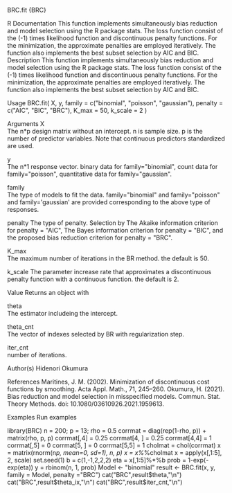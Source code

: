 BRC.fit {BRC}	

R Documentation
This function implements simultaneously bias reduction and model selection using the R package stats. The loss function consist of the (-1) times likelihood function and discontinuous penalty functions. For the minimization, the approximate penalties are employed iteratively. The function also implements the best subset selection by AIC and BIC.
Description
This function implements simultaneously bias reduction and model selection using the R package stats. The loss function consist of the (-1) times likelihood function and discontinuous penalty functions. For the minimization, the approximate penalties are employed iteratively. The function also implements the best subset selection by AIC and BIC.

Usage
BRC.fit(
  X,
  y,
  family = c("binomial", "poisson", "gaussian"),
  penalty = c("AIC", "BIC", "BRC"),
  K_max = 50,
  k_scale = 2
)

Arguments
X	
The n*p design matrix without an intercept. n is sample size. p is the number of predictor variables. Note that continuous predictors standardized are used.

y	
The n*1 response vector. binary data for family="binomial", count data for family="poisson", quantitative data for family="gaussian".

family	
The type of models to fit the data. family="binomial" and family="poisson" and family='gaussian' are provided corresponding to the above type of responses.

penalty	
The type of penalty. Selection by The Akaike information criterion for penalty = "AIC", The Bayes information criterion for penalty = "BIC", and the proposed bias reduction criterion for penalty = "BRC".

K_max	
The maximum number of iterations in the BR method. the default is 50.

k_scale	
The parameter increase rate that approximates a discontinuous penalty function with a continuous function. the default is 2.

Value
Returns an object with

theta	
The estimator includeing the intercept.

theta_cnt	
The vector of indexes selected by BR with regularization step.

iter_cnt	
number of iterations.

Author(s)
Hidenori Okumura

References
Maritines, J. M. (2002). Minimization of discontinuous cost functions by smoothing. Acta Appl. Math., 71, 245–260. Okumura, H. (2021). Bias reduction and model selection in misspecified models. Commun. Stat. Theory Methods. doi: 10.1080/03610926.2021.1959613.

Examples
Run examples

library(BRC)
n = 200; p = 13; rho = 0.5
corrmat = diag(rep(1-rho, p)) + matrix(rho, p, p)
corrmat[,4] = 0.25
corrmat[4, ] = 0.25
corrmat[4,4] = 1
corrmat[,5] = 0
corrmat[5, ] = 0
corrmat[5,5] = 1
cholmat = chol(corrmat)
x = matrix(rnorm(n*p, mean=0, sd=1), n, p)
x = x%*%cholmat
x = apply(x[,1:5], 2, scale)
set.seed(1)
b = c(1,-1,2,2,2)
eta = x[,1:5]%*%b
prob = 1-exp(-exp(eta))
y = rbinom(n, 1, prob)
Model <- "binomial"
result <- BRC.fit(x, y, family = Model, penalty ="BRC")
cat("BRC",result$theta,"\n")
cat("BRC",result$theta_ix,"\n")
cat("BRC",result$iter_cnt,"\n")
